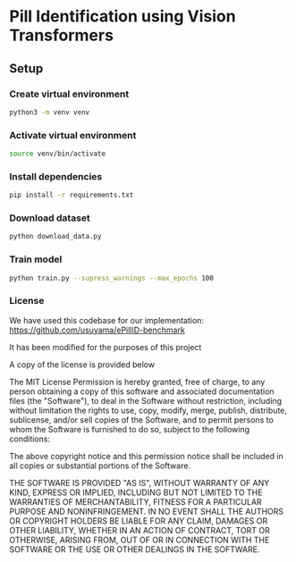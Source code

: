 # Pill Identification using Vision Transformers

## Setup

### Create virtual environment

```bash
python3 -m venv venv
```

### Activate virtual environment

```bash
source venv/bin/activate
```

### Install dependencies

```bash
pip install -r requirements.txt
```

### Download dataset

```bash
python download_data.py
```

### Train model

```bash
python train.py --supress_warnings --max_epochs 100
```

### License

We have used this codebase for our implementation: https://github.com/usuyama/ePillID-benchmark

It has been modified for the purposes of this project

A copy of the license is provided below

The MIT License
Permission is hereby granted, free of charge, to any person obtaining a copy
of this software and associated documentation files (the "Software"), to deal
in the Software without restriction, including without limitation the rights
to use, copy, modify, merge, publish, distribute, sublicense, and/or sell
copies of the Software, and to permit persons to whom the Software is
furnished to do so, subject to the following conditions:

The above copyright notice and this permission notice shall be included in
all copies or substantial portions of the Software.

THE SOFTWARE IS PROVIDED "AS IS", WITHOUT WARRANTY OF ANY KIND, EXPRESS OR
IMPLIED, INCLUDING BUT NOT LIMITED TO THE WARRANTIES OF MERCHANTABILITY,
FITNESS FOR A PARTICULAR PURPOSE AND NONINFRINGEMENT. IN NO EVENT SHALL THE
AUTHORS OR COPYRIGHT HOLDERS BE LIABLE FOR ANY CLAIM, DAMAGES OR OTHER
LIABILITY, WHETHER IN AN ACTION OF CONTRACT, TORT OR OTHERWISE, ARISING FROM,
OUT OF OR IN CONNECTION WITH THE SOFTWARE OR THE USE OR OTHER DEALINGS IN
THE SOFTWARE.